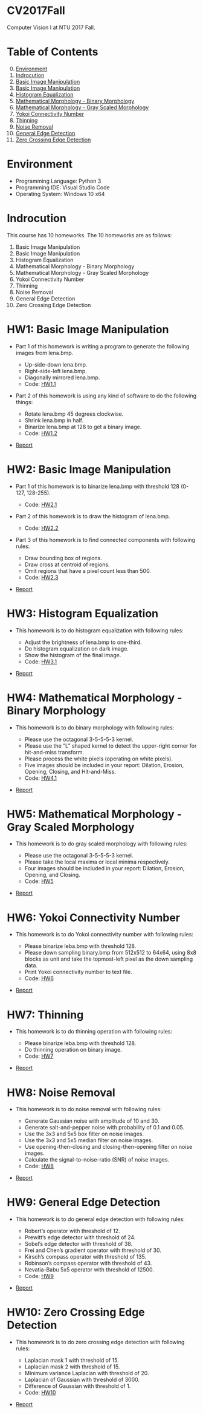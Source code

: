 # CV2017Fall
Computer Vision I at NTU 2017 Fall.

# Table of Contents
<!--ts-->
   0. [Environment](https://github.com/JasonYao81000/CV2017Fall/blob/master/README.md#environment)
   0. [Indrocution](https://github.com/JasonYao81000/CV2017Fall/blob/master/README.md#indrocution)
   1. [Basic Image Manipulation](https://github.com/JasonYao81000/CV2017Fall/blob/master/README.md#hw1-basic-image-manipulation)
   2. [Basic Image Manipulation](https://github.com/JasonYao81000/CV2017Fall/blob/master/README.md#hw2-basic-image-manipulation)
   3. [Histogram Equalization](https://github.com/JasonYao81000/CV2017Fall#hw3-histogram-equalization)
   4. [Mathematical Morphology - Binary Morphology](https://github.com/JasonYao81000/CV2017Fall#hw4-mathematical-morphology---binary-morphology)
   5. [Mathematical Morphology - Gray Scaled Morphology](https://github.com/JasonYao81000/CV2017Fall#hw5-mathematical-morphology---gray-scaled-morphology)
   6. [Yokoi Connectivity Number](https://github.com/JasonYao81000/CV2017Fall#hw6-yokoi-connectivity-number)
   7. [Thinning](https://github.com/JasonYao81000/CV2017Fall#hw7-thinning)
   8. [Noise Removal](https://github.com/JasonYao81000/CV2017Fall#hw8-noise-removal)
   9. [General Edge Detection](https://github.com/JasonYao81000/CV2017Fall#hw9-general-edge-detection)
   10. [Zero Crossing Edge Detection](https://github.com/JasonYao81000/CV2017Fall#hw10-zero-crossing-edge-detection)
<!--te-->

# Environment
* Programming Language: Python 3
* Programming IDE: Visual Studio Code
* Operating System: Windows 10 x64

# Indrocution
This course has 10 homeworks. The 10 homeworks are as follows:
1. Basic Image Manipulation
2. Basic Image Manipulation
3. Histogram Equalization
4. Mathematical Morphology - Binary Morphology
5. Mathematical Morphology - Gray Scaled Morphology
6. Yokoi Connectivity Number
7. Thinning
8. Noise Removal
9. General Edge Detection
10. Zero Crossing Edge Detection

# HW1: Basic Image Manipulation
* Part 1 of this homework is writing a program to generate the following images from lena.bmp.
   * Up-side-down lena.bmp.
   * Right-side-left lena.bmp.
   * Diagonally mirrored lena.bmp.
   * Code: [HW1.1](https://github.com/JasonYao81000/CV2017Fall/tree/master/HW1/HW1.1)
   
* Part 2 of this homework is using any kind of software to do the following things:
   * Rotate lena.bmp 45 degrees clockwise.
   * Shrink lena.bmp in half.
   * Binarize lena.bmp at 128 to get a binary image.
   * Code: [HW1.2](https://github.com/JasonYao81000/CV2017Fall/tree/master/HW1/HW1.2)
         
* [Report](https://github.com/JasonYao81000/CV2017Fall/blob/master/HW1/CV1_HW1_%E5%A7%9A%E5%98%89%E6%98%87_R06922002.pdf)

# HW2: Basic Image Manipulation
* Part 1 of this homework is to binarize lena.bmp with threshold 128 (0-127, 128-255).
   * Code: [HW2.1](https://github.com/JasonYao81000/CV2017Fall/tree/master/HW2/HW2.1)
   
* Part 2 of this homework is to draw the histogram of lena.bmp.
   * Code: [HW2.2](https://github.com/JasonYao81000/CV2017Fall/tree/master/HW2/HW2.2)
   
* Part 3 of this homework is to find connected components with following rules:
   * Draw bounding box of regions.
   * Draw cross at centroid of regions.
   * Omit regions that have a pixel count less than 500.
   * Code: [HW2.3](https://github.com/JasonYao81000/CV2017Fall/tree/master/HW2/HW2.3)
   
* [Report](https://github.com/JasonYao81000/CV2017Fall/blob/master/HW2/CV1_HW2_%E5%A7%9A%E5%98%89%E6%98%87_R06922002.pdf)

# HW3: Histogram Equalization
* This homework is to do histogram equalization with following rules:
   * Adjust the brightness of lena.bmp to one-third.
   * Do histogram equalization on dark image.
   * Show the histogram of the final image.
   * Code: [HW3.1](https://github.com/JasonYao81000/CV2017Fall/tree/master/HW3/HW3.1)
   
* [Report](https://github.com/JasonYao81000/CV2017Fall/blob/master/HW3/CV1_HW3_%E5%A7%9A%E5%98%89%E6%98%87_R06922002.pdf)

# HW4: Mathematical Morphology - Binary Morphology
* This homework is to do binary morphology with following rules:
   * Please use the octagonal 3-5-5-5-3 kernel.
   * Please use the “L” shaped kernel to detect the upper-right corner for hit-and-miss transform.
   * Please process the white pixels (operating on white pixels).
   * Five images should be included in your report: Dilation, Erosion, Opening, Closing, and Hit-and-Miss.
   * Code: [HW4.1](https://github.com/JasonYao81000/CV2017Fall/tree/master/HW4/HW4.1)
   
* [Report](https://github.com/JasonYao81000/CV2017Fall/blob/master/HW4/CV1_HW4_%E5%A7%9A%E5%98%89%E6%98%87_R06922002.pdf)

# HW5: Mathematical Morphology - Gray Scaled Morphology
* This homework is to do gray scaled morphology with following rules:
   * Please use the octagonal 3-5-5-5-3 kernel.
   * Please take the local maxima or local minima respectively.
   * Four images should be included in your report: Dilation, Erosion, Opening, and Closing.
   * Code: [HW5](https://github.com/JasonYao81000/CV2017Fall/tree/master/HW5/HW5)
   
* [Report](https://github.com/JasonYao81000/CV2017Fall/blob/master/HW5/CV1_HW5_%E5%A7%9A%E5%98%89%E6%98%87_R06922002.pdf)

# HW6: Yokoi Connectivity Number
* This homework is to do Yokoi connectivity number with following rules:
   * Please binarize leba.bmp with threshold 128.
   * Please down sampling binary.bmp from 512x512 to 64x64, using 8x8 blocks as unit and take the topmost-left pixel as the down sampling data.
   * Print Yokoi connectivity number to text file.
   * Code: [HW6](https://github.com/JasonYao81000/CV2017Fall/tree/master/HW6/HW6)

* [Report](https://github.com/JasonYao81000/CV2017Fall/blob/master/HW6/CV1_HW6_%E5%A7%9A%E5%98%89%E6%98%87_R06922002.pdf)

# HW7: Thinning
* This homework is to do thinning operation with following rules:
   * Please binarize leba.bmp with threshold 128.
   * Do thinning operation on binary image.
   * Code: [HW7](https://github.com/JasonYao81000/CV2017Fall/tree/master/HW7/HW7)
   
* [Report](https://github.com/JasonYao81000/CV2017Fall/blob/master/HW7/CV1_HW7_%E5%A7%9A%E5%98%89%E6%98%87_R06922002.pdf)

# HW8: Noise Removal
* This homework is to do noise removal with following rules:
   * Generate Gaussian noise with amplitude of 10 and 30.
   * Generate salt-and-pepper noise with probability of 0.1 and 0.05.
   * Use the 3x3 and 5x5 box filter on noise images.
   * Use the 3x3 and 5x5 median filter on noise images.
   * Use opening-then-closing and closing-then-opening filter on noise images.
   * Calculate the signal-to-noise-ratio (SNR) of noise images.
   * Code: [HW8](https://github.com/JasonYao81000/CV2017Fall/tree/master/HW8/HW8)
   
* [Report](https://github.com/JasonYao81000/CV2017Fall/blob/master/HW8/CV1_HW8_%E5%A7%9A%E5%98%89%E6%98%87_R06922002.pdf)

# HW9: General Edge Detection
* This homework is to do general edge detection with following rules:
   * Robert’s operator with threshold of 12.
   * Prewitt’s edge detector with threshold of 24.
   * Sobel’s edge detector with threshold of 38.
   * Frei and Chen’s gradient operator with threshold of 30.
   * Kirsch’s compass operator with threshold of 135.
   * Robinson’s compass operator with threshold of 43.
   * Nevatia-Babu 5x5 operator with threshold of 12500.
   * Code: [HW9](https://github.com/JasonYao81000/CV2017Fall/tree/master/HW9/HW9)

* [Report](https://github.com/JasonYao81000/CV2017Fall/blob/master/HW9/CV1_HW9_%E5%A7%9A%E5%98%89%E6%98%87_R06922002.pdf)

# HW10: Zero Crossing Edge Detection
* This homework is to do zero crossing edge detection with following rules:
   * Laplacian mask 1 with threshold of 15.
   * Laplacian mask 2 with threshold of 15.
   * Minimum variance Laplacian with threshold of 20.
   * Laplacian of Gaussian with threshold of 3000.
   * Difference of Gaussian with threshold of 1.
   * Code: [HW10](https://github.com/JasonYao81000/CV2017Fall/tree/master/HW10/HW10)

* [Report](https://github.com/JasonYao81000/CV2017Fall/blob/master/HW10/CV1_HW10_%E5%A7%9A%E5%98%89%E6%98%87_R06922002.pdf)
